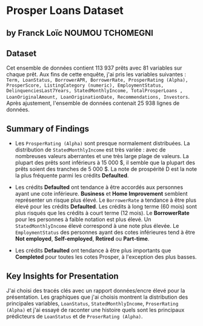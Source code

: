 # Prosper Loans Dataset
## by Franck Loïc NOUMOU TCHOMEGNI


## Dataset

Cet ensemble de données contient 113 937 prêts avec 81 variables sur chaque prêt. Aux fins de cette enquête, j'ai pris les variables suivantes : `Term, LoanStatus, BorrowerAPR, BorrowerRate, ProsperRating (Alpha), ProsperScore, ListingCategory (numeric), EmploymentStatus, DelinquenciesLast7Years, StatedMonthlyIncome, TotalProsperLoans , LoanOriginalAmount, LoanOriginationDate, Recommendations, Investors`. Après ajustement, l'ensemble de données contenait 25 938 lignes de données.


## Summary of Findings

- Les `ProsperRating (Alpha)` sont presque normalement distribuées. La distribution de `StatedMonthlyIncome` est très variée : avec de nombreuses valeurs aberrantes et une très large plage de valeurs. La plupart des prêts sont inférieurs à 15 000 $, il semble que la plupart des prêts soient des tranches de 5 000 $. La note de prospérité D est la note la plus fréquente parmi les crédits **Defaulted**.

- Les crédits **Defaulted** ont tendance à être accordés aux personnes ayant une cote inférieure. **Business** et **Home Improvement** semblent représenter un risque plus élevé. Le `BorrowerRate` a tendance à être plus élevé pour les crédits **Defaulted**. Les crédits à long terme (60 mois) sont plus risqués que les crédits à court terme (12 mois). Le **BorrowerRate** pour les personnes à faible notation est plus élevé. Un `StatedMonthlyIncome` élevé correspond à une note plus élevée. Le `EmploymentStatus` des personnes ayant des cotes inférieures tend à être **Not employed**, **Self-employed**, **Retired** ou **Part-time**.

- Les crédits **Defaulted** ont tendance à être plus importants que **Completed** pour toutes les cotes Prosper, à l'exception des plus basses.


## Key Insights for Presentation

J'ai choisi des tracés clés avec un rapport données/encre élevé pour la présentation. Les graphiques que j'ai choisis montrent la distribution des principales variables, `LoanStatus`, `StatedMonthlyIncome`, `ProserRating (Alpha)` et j'ai essayé de raconter une histoire quels sont les principaux prédicteurs de `LoanStatus` et de `ProserRating (Alpha)`.